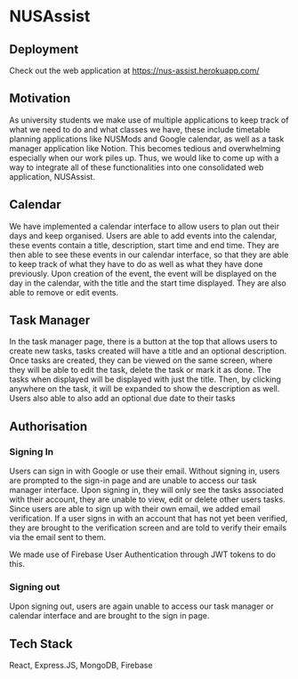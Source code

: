 # NUSAssist
## Deployment
Check out the web application at https://nus-assist.herokuapp.com/

## Motivation
As university students we make use of multiple applications to keep track of what we need to do and what classes we have, these include timetable planning applications like NUSMods and Google calendar, as well as a task manager application like Notion. This becomes tedious and overwhelming especially when our work piles up. Thus, we would like to come up with a way to integrate all of these functionalities into one consolidated web application, NUSAssist. 
## Calendar
We have implemented a calendar interface to allow users to plan out their days and keep organised. Users are able to add events into the calendar, these events contain a title, description, start time and end time. They are then able to see these events in our calendar interface, so that they are able to keep track of what they have to do as well as what they have done previously. Upon creation of the event, the event will be displayed on the day in the calendar, with the title and the start time displayed. They are also able to remove or edit events.
## Task Manager
In the task manager page, there is a button at the top that allows users to create new tasks, tasks created will have a title and an optional description. Once tasks are created, they can be viewed on the same screen, where they will be able to edit the task, delete the task or mark it as done. The tasks when displayed will be displayed with just the title. Then, by clicking anywhere on the task, 
it will be expanded to show the description as well. Users also able to also add an optional due date to their tasks
## Authorisation
### Signing In
Users can sign in with Google or use their email. Without signing in, users are prompted to the sign-in page and are unable to access our task manager interface. Upon signing in, they will only see the tasks associated with their account, they are unable to view, edit or delete other users tasks. Since users are able to sign up with their own email, we added email verification. If a user signs in with an account that has not yet been verified, they are brought to the verification screen and are told to verify their emails via the email sent to them.

We made use of Firebase User Authentication through JWT tokens to do this.
### Signing out
Upon signing out, users are again unable to access our task manager or calendar interface and are brought to the sign in page.

## Tech Stack
React, Express.JS, MongoDB, Firebase
